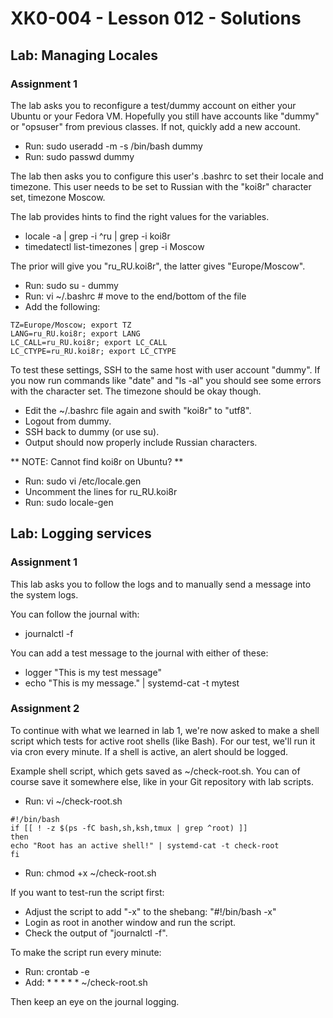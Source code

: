 # XK0-004 - Lesson 012 - Solutions

## Lab: Managing Locales

### Assignment 1

The lab asks you to reconfigure a test/dummy account on either your Ubuntu or your Fedora VM. Hopefully you still have accounts like "dummy" or "opsuser" from previous classes. If not, quickly add a new account.

* Run: sudo useradd -m -s /bin/bash dummy
* Run: sudo passwd dummy

The lab then asks you to configure this user's .bashrc to set their locale and timezone. This user needs to be set to Russian with the "koi8r" character set, timezone Moscow.

The lab provides hints to find the right values for the variables. 

* locale -a | grep -i ^ru | grep -i koi8r
* timedatectl list-timezones | grep -i Moscow

The prior will give you "ru_RU.koi8r", the latter gives "Europe/Moscow".

* Run: sudo su - dummy
* Run: vi ~/.bashrc      # move to the end/bottom of the file
* Add the following:

```
TZ=Europe/Moscow; export TZ
LANG=ru_RU.koi8r; export LANG
LC_CALL=ru_RU.koi8r; export LC_CALL
LC_CTYPE=ru_RU.koi8r; export LC_CTYPE
```

To test these settings, SSH to the same host with user account "dummy". If you now run commands like "date" and "ls -al" you should see some errors with the character set. The timezone should be okay though. 

* Edit the ~/.bashrc file again and swith "koi8r" to "utf8".
* Logout from dummy.
* SSH back to dummy (or use su). 
* Output should now properly include Russian characters.

** NOTE: Cannot find koi8r on Ubuntu? **

* Run: sudo vi /etc/locale.gen
* Uncomment the lines for ru_RU.koi8r
* Run: sudo locale-gen


## Lab: Logging services

### Assignment 1

This lab asks you to follow the logs and to manually send a message into the system logs.

You can follow the journal with: 

* journalctl -f 

You can add a test message to the journal with either of these:

* logger "This is my test message"
* echo "This is my message." | systemd-cat -t mytest


### Assignment 2

To continue with what we learned in lab 1, we're now asked to make a shell script which tests for active root shells (like Bash). For our test, we'll run it via cron every minute. If a shell is active, an alert should be logged. 

Example shell script, which gets saved as ~/check-root.sh. You can of course save it somewhere else, like in your Git repository with lab scripts. 

* Run: vi ~/check-root.sh

```
#!/bin/bash
if [[ ! -z $(ps -fC bash,sh,ksh,tmux | grep ^root) ]]
then
echo "Root has an active shell!" | systemd-cat -t check-root
fi
```

* Run: chmod +x ~/check-root.sh

If you want to test-run the script first:

* Adjust the script to add "-x" to the shebang: "#!/bin/bash -x"
* Login as root in another window and run the script.
* Check the output of "journalctl -f".

To make the script run every minute:

* Run: crontab -e
* Add: * * * * * ~/check-root.sh

Then keep an eye on the journal logging. 

